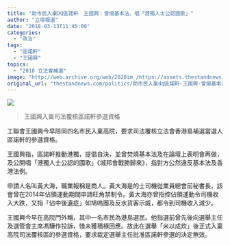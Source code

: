 ```yaml
---
title: "助市民入稟DQ區諾軒　王國興：曾燒基本法、唱「港獨人士公認國歌」"
author: "立場報道"
date: "2018-03-13T11:45:00"
categories:
  - "政治"
tags:
  - "區諾軒"
  - "王國興"
topics:
  - "2018 立法會補選"
image: "http://web.archive.org/web/2020im_/https://assets.thestandnews.com/media/photos/28698661_10155093217495583_4192614346211450782_o_SLcbh.png"
original_url: "thestandnews.com/politics/助市民入稟dq區諾軒-王國興-曾燒基本法-唱-港獨人士公認國歌"
---
```

![](http://web.archive.org/web/2020im_/https://assets.thestandnews.com/media/photos/28698661_10155093217495583_4192614346211450782_o_SLcbh.png)
> 王國興入稟司法覆核區諾軒參選資格

工聯會王國興今早陪同四名市民入稟高院，要求司法覆核立法會香港島補選當選人區諾軒的參選資格。

王國興指，區諾軒推動港獨，提倡自決，並曾焚燒基本法及在論壇上表明會再做，及公開唱「港獨人士公認的國歌」《城邦會戰勝歸來》，指對方公然違反基本法及香港法例。

申請人名叫黃大海，職業報稱是商人。黃大海是的士司機從業員總會前秘書長，該會曾在2014年佔領運動期間申請旺角禁制令。黃大海亦曾指控佔領運動令司機收入大跌，又指「佔中後遺症」如鳩嗚團及反水貨客示威，都令到司機收入減少。

王國興今早在高院門外稱，其中一名市民為港島選民。他指選前曾先後向選舉主任及選管會主席馮驊作投訴，惜未獲積極回應。故此在選舉「米以成炊」後正式入稟高院司法覆核區的參選資格，要求裁定選舉主任批准區諾軒參選的決定無效。